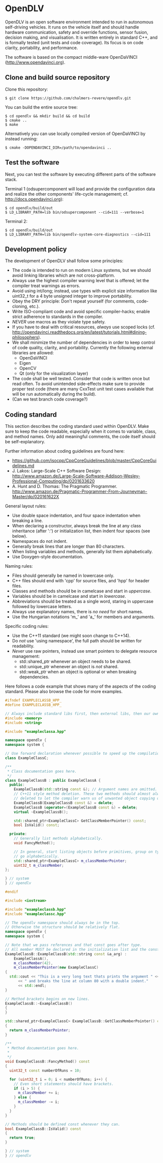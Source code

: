 # OpenDLV

OpenDLV is an open software environment intended to run in autonomous self-driving vehicles. It runs on the vehicle itself and should handle hardware communication, safety and override functions, sensor fusion, decision making, and visualisation. It is written entirely in standard C++, and is formally tested (unit tests and code coverage). Its focus is on code clarity, portability, and performance.

The software is based on the compact middle-ware OpenDaVINCI (http://www.opendavinci.org).

## Clone and build source repository

Clone this repository:

    $ git clone https://github.com/chalmers-revere/opendlv.git

You can build the entire source tree:

    $ cd opendlv && mkdir build && cd build
    $ cmake ..
    $ make

Alternatively you can use locally compiled version of OpenDaVINCI by instead running:

    $ cmake -DOPENDAVINCI_DIR=/path/to/opendavinci ..

## Test the software

Next, you can test the software by executing different parts of the software stack.

Terminal 1 (odsupercomponent will load and provide the configuration data and realize the other components' life-cycle management; cf. http://docs.opendavinci.org):

    $ cd opendlv/build/out
    $ LD_LIBRARY_PATH=lib bin/odsupercomponent --cid=111 --verbose=1

Terminal 2:

    $ cd opendlv/build/out
    $ LD_LIBRARY_PATH=lib bin/opendlv-system-core-diagnostics --cid=111

## Development policy

The development of OpenDLV shall follow some principles:
* The code is intended to run on modern Linux systems, but we should avoid linking libraries which are not cross-platform.
* Always use the highest compiler warning level that is offered; let the compiler treat warnings as errors.
* Avoid using int/long; instead, use types with explicit size information like uint32_t for a 4 byte unsigned integer to improve portability.
* Obey the DRY principle: Don't repeat yourself (for comments, code-cloning, etc.).
* Write ISO-compliant code and avoid specific compiler-hacks; enable strict adherence to standards in the compiler.
* _NEVER_ use macros as they violate type safety.
* If you have to deal with critical resources, _always_ use scoped locks (cf. http://opendavinci.readthedocs.org/en/latest/tutorials.html#dining-philosophers).
* We shall minimize the number of dependencies in order to keep control of code quality, clarity, and portability. Currently the following external libraries are allowed:
  - OpenDaVINCI
  - Eigen
  - OpenCV
  - Qt (only for the visualization layer)
* The code shall be well tested. Consider that code is written once but read often. To avoid unintended side-effects make sure to provide proper test code (there are many CxxTest unit test cases available that will be run automatically during the build).
* (Can we test branch code coverage?)

## Coding standard

This section describes the coding standard used within OpenDLV. Make sure to
keep the code readable, especially when it comes to variable, class, and method
names. Only add meaningful comments, the code itself should be
self-explanatory.

Further information about coding guidelines are found here:
* https://github.com/isocpp/CppCoreGuidelines/blob/master/CppCoreGuidelines.md
* J. Lakos: Large-Scale C++ Software Design: http://www.amazon.de/Large-Scale-Software-Addison-Wesley-Professional-Computing/dp/0201633620
* A. Hunt and D. Thomas: The Pragmatic Programmer. http://www.amazon.de/Pragmatic-Programmer-From-Journeyman-Master/dp/020161622X

General layout rules:
* Use double space indentation, and four space indentation when breaking a line.
* When declaring a constructor, always break the line at any class inheritance (after ':') or initialization list, then indent four spaces (see below).
* Namespaces do not indent.
* Generally break lines that are longer than 80 characters.
* When listing variables and methods, generally list them alphabetically.
* Use Doxygen-style documentation.

Naming rules:
* Files should generally be named in lowercase only.
* C++ files should end with 'cpp' for source files, and 'hpp' for header files.
* Classes and methods should be in camelcase and start in _uppercase_.
* Variables should be in camelcase and start in _lowercase_. 
* Abbreviations should be treated as a single word, staring in uppercase followed by lowercase letters.
* Always use explanatory names, there is _no need_ for short names.
* Use the Hungarian notations 'm_' and 'a_' for members and arguments.

Specific coding rules:
* Use the C++11 standard (we might soon change to C++14).
* Do _not_ use 'using namespace', the full path should be written for readability.
* _Never_ use raw pointers, instead use smart pointers to delegate resource management:
  - std::shared_ptr<TYPE> whenever an object needs to be shared.
  - std::unique_ptr<TYPE> whenever an object is _not_ shared.
  - std::weak_ptr<TYPE> when an object is optional or when breaking dependencies.

Here follows a code example that shows many of the aspects of the coding
standard. Please also browse the code for more examples.

```C++
#ifndef EXAMPLECLASSB_HPP_
#define EXAMPLECLASSB_HPP_

// Always include standard libs first, then external libs, then our own headers.
#include <memory>
#include <string>

#include "exampleclassa.hpp"

namespace opendlv {
namespace system {

// Use forward declaration whenever possible to speed up the compilation of a translation unit (cf. J. Lakos).
class ExampleClassC;

/**
 * Class documentation goes here.
 */
class ExampleClassB : public ExampleClassA {
  public:
    ExampleClassB(std::string const &); // Argument names are omitted.
    // C++11 style method deletion. These two methods should almost always be 
    // deleted to let the compiler warn us of unwanted object copying or assignment.
    ExampleClassB(ExampleClassB const &) = delete;
    ExampleClassB &operator=(ExampleClassB const &) = delete;
    virtual ~ExampleClassB();

    std::shared_ptr<ExampleClassC> GetClassMemberPointer() const;
    bool IsValid() const;

  private:
    // Generally list methods alphabetically.
    void FancyMethod();

    // In general, start listing objects before primitives, group on type, then 
    // go alphabetically.
    std::shared_ptr<ExampleClassC> m_classMemberPointer;
    uint32_t m_classMember;
};

} // system
} // opendlv

#endif
```

```C++
#include <iostream>

#include "exampleclassb.hpp"
#include "exampleclassc.hpp"

// The opendlv namespace should always be in the top.
// Otherwise the structure should be relatively flat.
namespace opendlv {
namespace system {

// Note that we pass references and that const goes after type.
// All member MUST be declared in the initialization list and the constructor.
ExampleClassB::ExampleClassB(std::string const &a_arg) :
    ExampleClassA(),
    m_classMember(42),
    m_classMemberPointer(new ExampleClassC)
{
  std::cout << "This is a very long text thats prints the argument " << a_arg
      << " and breaks the line at column 80 with a double indent." 
      << std::endl; 
}

// Method brackets begins on new lines.
ExampleClassB::~ExampleClassB() 
{
}

std::shared_ptr<ExampleClassC> ExampleClassB::GetClassMemberPointer() const
{
  return m_classMemberPointer;
}

/**
 * Method documentation goes here.
 *
 */
void ExampleClassB::FancyMethod() const 
{
  uint32_t const numberOfRuns = 10;

  for (uint32_t i = 0; i < numberOfRuns; i++) {
    // Even short statements should have brackets.
    if (i > 5) {
      m_classMember += i;
    } else {
      m_classMember -= i;
    }
  }
}

// Methods should be defined const whenever they can.
bool ExampleClassB::IsValid() const
{
  return true;
}

} // system
} // opendlv
```
